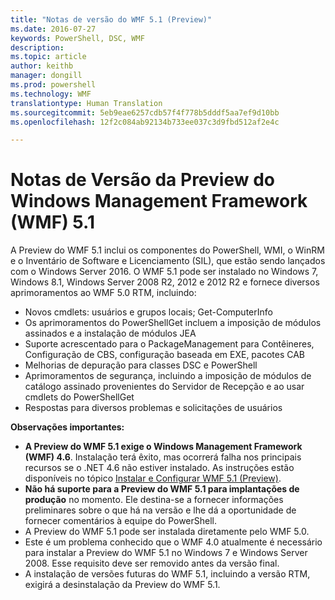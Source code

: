 ```yaml
---
title: "Notas de versão do WMF 5.1 (Preview)"
ms.date: 2016-07-27
keywords: PowerShell, DSC, WMF
description: 
ms.topic: article
author: keithb
manager: dongill
ms.prod: powershell
ms.technology: WMF
translationtype: Human Translation
ms.sourcegitcommit: 5eb9eae6257cdb57f4f778b5dddf5aa7ef9d10bb
ms.openlocfilehash: 12f2c084ab92134b733ee037c3d9fbd512af2e4c

---
```


# Notas de Versão da Preview do Windows Management Framework (WMF) 5.1 #

A Preview do WMF 5.1 inclui os componentes do PowerShell, WMI, o WinRM e o Inventário de Software e Licenciamento (SIL), que estão sendo lançados com o Windows Server 2016. O WMF 5.1 pode ser instalado no Windows 7, Windows 8.1, Windows Server 2008 R2, 2012 e 2012 R2 e fornece diversos aprimoramentos ao WMF 5.0 RTM, incluindo:

- Novos cmdlets: usuários e grupos locais; Get-ComputerInfo
- Os aprimoramentos do PowerShellGet incluem a imposição de módulos assinados e a instalação de módulos JEA
- Suporte acrescentado para o PackageManagement para Contêineres, Configuração de CBS, configuração baseada em EXE, pacotes CAB
- Melhorias de depuração para classes DSC e PowerShell
- Aprimoramentos de segurança, incluindo a imposição de módulos de catálogo assinado provenientes do Servidor de Recepção e ao usar cmdlets do PowerShellGet
- Respostas para diversos problemas e solicitações de usuários

**Observações importantes:**

- **A Preview do WMF 5.1 exige o Windows Management Framework (WMF) 4.6**. Instalação terá êxito, mas ocorrerá falha nos principais recursos se o .NET 4.6 não estiver instalado. As instruções estão disponíveis no tópico [Instalar e Configurar WMF 5.1 (Preview)](https://msdn.microsoft.com/en-us/powershell/wmf/5.1/install-configure). 
- **Não há suporte para a Preview do WMF 5.1 para implantações de produção** no momento. Ele destina-se a fornecer informações preliminares sobre o que há na versão e lhe dá a oportunidade de fornecer comentários à equipe do PowerShell.
- A Preview do WMF 5.1 pode ser instalada diretamente pelo WMF 5.0.
- Este é um problema conhecido que o WMF 4.0 atualmente é necessário para instalar a Preview do WMF 5.1 no Windows 7 e Windows Server 2008. Esse requisito deve ser removido antes da versão final.
- A instalação de versões futuras do WMF 5.1, incluindo a versão RTM, exigirá a desinstalação da Preview do WMF 5.1.



<!--HONumber=Jul16_HO5-->


